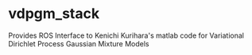 vdpgm_stack
===========

Provides ROS Interface to Kenichi Kurihara's matlab code for Variational Dirichlet Process Gaussian Mixture Models